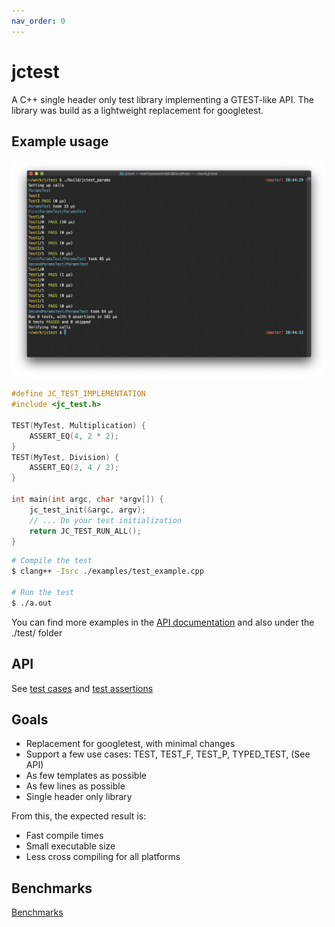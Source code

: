 ```yaml
---
nav_order: 0
---
```



# jctest

A C++ single header only test library implementing a GTEST-like API.
The library was build as a lightweight replacement for googletest.

## Example usage

![test_example.png](./examples/test_example.png)

```c++
#define JC_TEST_IMPLEMENTATION
#include <jc_test.h>

TEST(MyTest, Multiplication) {
    ASSERT_EQ(4, 2 * 2);
}
TEST(MyTest, Division) {
    ASSERT_EQ(2, 4 / 2);
}

int main(int argc, char *argv[]) {
    jc_test_init(&argc, argv);
    // ... Do your test initialization
    return JC_TEST_RUN_ALL();
}
```

```bash
# Compile the test
$ clang++ -Isrc ./examples/test_example.cpp

# Run the test
$ ./a.out
```

You can find more examples in the [API documentation](./README_API.md) and also under the ./test/ folder

## API

See [test cases](./testcases.md) and [test assertions](./assertions.md)

## Goals

* Replacement for googletest, with minimal changes
* Support a few use cases: TEST, TEST_F, TEST_P, TYPED_TEST, (See API)
* As few templates as possible
* As few lines as possible
* Single header only library

From this, the expected result is:

* Fast compile times
* Small executable size
* Less cross compiling for all platforms

## Benchmarks

[Benchmarks](./benchmarks.md)

